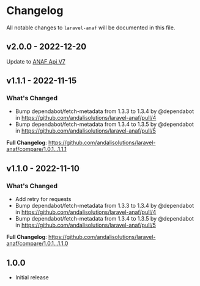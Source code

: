 # Changelog

All notable changes to `laravel-anaf` will be documented in this file.

## v2.0.0 - 2022-12-20

Update to [ANAF Api V7](https://static.anaf.ro/static/10/Anaf/Informatii_R/Servicii_web/doc_WS_V7.txt)

## v1.1.1 - 2022-11-15

### What's Changed

- Bump dependabot/fetch-metadata from 1.3.3 to 1.3.4 by @dependabot in https://github.com/andalisolutions/laravel-anaf/pull/4
- Bump dependabot/fetch-metadata from 1.3.4 to 1.3.5 by @dependabot in https://github.com/andalisolutions/laravel-anaf/pull/5

**Full Changelog**: https://github.com/andalisolutions/laravel-anaf/compare/1.0.1...1.1.1

## v1.1.0 - 2022-11-10

### What's Changed

- Add retry for requests
- Bump dependabot/fetch-metadata from 1.3.3 to 1.3.4 by @dependabot in https://github.com/andalisolutions/laravel-anaf/pull/4
- Bump dependabot/fetch-metadata from 1.3.4 to 1.3.5 by @dependabot in https://github.com/andalisolutions/laravel-anaf/pull/5

**Full Changelog**: https://github.com/andalisolutions/laravel-anaf/compare/1.0.1...1.1.0

## 1.0.0

- Initial release
